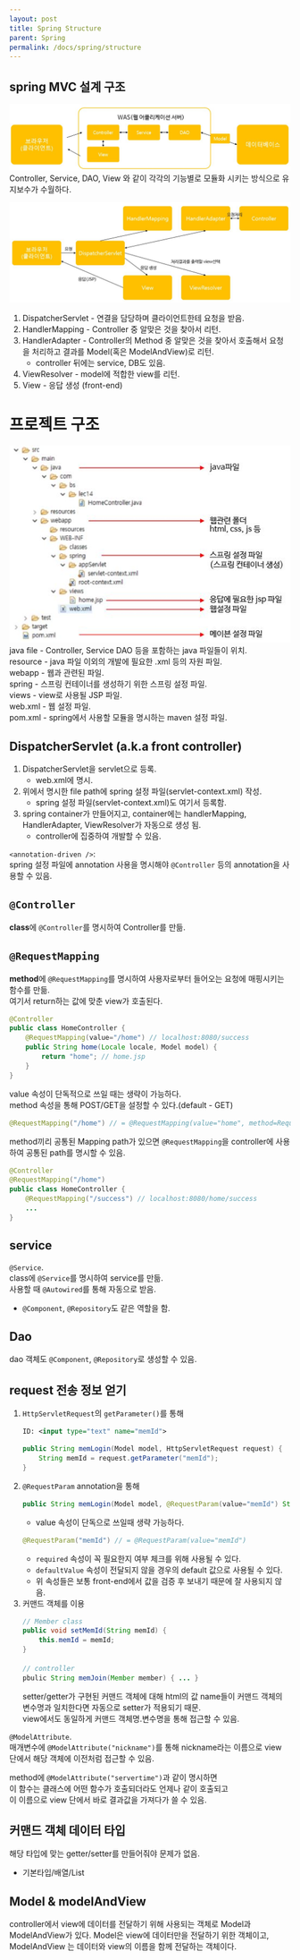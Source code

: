 ```yaml
---
layout: post
title: Spring Structure
parent: Spring
permalink: /docs/spring/structure
---
```

## spring MVC 설계 구조
![model](/images/post/spring/spring_model.JPG)
Controller, Service, DAO, View 와 같이 각각의 기능별로 모듈화 시키는 방식으로 유지보수가 수월하다.  

![model2](/images/post/spring/spring_model2.JPG)  
1. DispatcherServlet - 연결을 담당하며 클라이언트한테 요청을 받음.
2. HandlerMapping - Controller 중 알맞은 것을 찾아서 리턴.
3. HandlerAdapter - Controller의 Method 중 알맞은 것을 찾아서 호출해서 요청을 처리하고 결과를 Model(혹은 ModelAndView)로 리턴.
   - controller 뒤에는 service, DB도 있음.
4. ViewResolver - model에 적합한 view를 리턴.
5. View - 응답 생성 (front-end)

# 프로젝트 구조
![structure](/images/post/spring/file_structure.JPG)  
java file - Controller, Service DAO 등을 포함하는 java 파일들이 위치.  
resource - java 파일 이외의 개발에 필요한 .xml 등의 자원 파일.  
webapp - 웹과 관련된 파일.  
spring - 스프링 컨테이너를 생성하기 위한 스프링 설정 파일.  
views - view로 사용될 JSP 파일.  
web.xml - 웹 설정 파일.  
pom.xml - spring에서 사용할 모듈을 명시하는 maven 설정 파일.  

## DispatcherServlet (a.k.a front controller)
1. DispatcherServlet을 servlet으로 등록.  
   - web.xml에 명시.
2. 위에서 명시한 file path에 spring 설정 파일(servlet-context.xml) 작성.  
   - spring 설정 파일(servlet-context.xml)도 여기서 등록함.  
3. spring container가 만들어지고, container에는 handlerMapping, HandlerAdapter, ViewResolver가 자동으로 생성 됨.  
   - controller에 집중하여 개발할 수 있음.  

`<annotation-driven />`:  
spring 설정 파일에 annotation 사용을 명시해야 `@Controller` 등의 annotation을 사용할 수 있음.

## `@Controller`
**class**에 `@Controller`를 명시하여 Controller를 만듦.  

## `@RequestMapping`
**method**에 `@RequestMapping`를 명시하여 사용자로부터 들어오는 요청에 매핑시키는 함수를 만듦.  
여기서 return하는 값에 맞춘 view가 호출된다.  

```java
@Controller
public class HomeController {
    @RequestMapping(value="/home") // localhost:8080/success
    public String home(Locale locale, Model model) {
        return "home"; // home.jsp
    }
}
```

value 속성이 단독적으로 쓰일 때는 생략이 가능하다.  
method 속성을 통해 POST/GET을 설정할 수 있다.(default - GET)  
```java
@RequestMapping("/home") // = @RequestMapping(value="home", method=RequestMethod.GET)
```

method끼리 공통된 Mapping path가 있으면 `@RequestMapping`을 controller에 사용하여 공통된 path를 명시할 수 있음.  
```java
@Controller
@RequestMapping("/home")
public class HomeController {
    @RequestMapping("/success") // localhost:8080/home/success
    ...
}
```

## service
`@Service`.  
class에 `@Service`를 명시하여 service를 만듦.  
사용할 때 `@Autowired`를 통해 자동으로 받음.
- `@Component`, `@Repository`도 같은 역할을 함.

## Dao
dao 객체도 `@Component`, `@Repository`로 생성할 수 있음.

## request 전송 정보 얻기
1. `HttpServletRequest`의 `getParameter()`를 통해
    ```xml
    ID: <input type="text" name="memId">
    ```
    ```java
    public String memLogin(Model model, HttpServletRequest request) {
        String memId = request.getParameter("memId");
    }
    ```
2. `@RequestParam` annotation을 통해
    ```java
    public String memLogin(Model model, @RequestParam(value="memId") String memId) { ... }
    ```
    - value 속성이 단독으로 쓰일때 생략 가능하다.  
    ```java
    @RequestParam("memId") // = @RequestParam(value="memId")
    ```
    - `required` 속성이 꼭 필요한지 여부 체크를 위해 사용될 수 있다.
    - `defaultValue` 속성이 전달되지 않을 경우의 default 값으로 사용될 수 있다.
    - 위 속성들은 보통 front-end에서 값을 검증 후 보내기 때문에 잘 사용되지 않음.
3. 커맨드 객체를 이용
    ```java
    // Member class
    public void setMemId(String memId) {
        this.memId = memId;
    }

    // controller
    pbulic String memJoin(Member member) { ... }
    ```
    setter/getter가 구현된 커맨드 객체에 대해 html의 값 name들이 커맨드 객체의 변수명과 일치한다면 자동으로 setter가 적용되기 때문.  
    view에서도 동일하게 커맨드 객체명.변수명을 통해 접근할 수 있음. 

`@ModelAttribute`.  
매개변수에 `@ModelAttribute("nickname")`를 통해 nickname라는 이름으로 view 단에서 해당 객체에 이전처럼 접근할 수 있음.  

method에 `@ModelAttribute("servertime")`과 같이 명시하면  
이 함수는 클래스에 어떤 함수가 호출되더라도 언제나 같이 호출되고  
이 이름으로 view 단에서 바로 결과값을 가져다가 쓸 수 있음.  

## 커맨드 객체 데이터 타입
해당 타입에 맞는 getter/setter를 만들어줘야 문제가 없음.  
- 기본타입/배열/List

## Model & modelAndView
controller에서 view에 데이터를 전달하기 위해 사용되는 객체로 Model과 ModelAndView가 있다.
Model은 view에 데이터만을 전달하기 위한 객체이고, ModelAndView 는 데이터와 view의 이름을 함께 전달하는 객체이다.